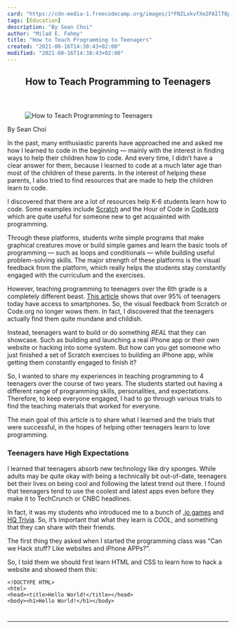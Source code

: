 ```yaml
---
card: "https://cdn-media-1.freecodecamp.org/images/1*FNZLxkvfXe2PAIlT8pbf3w.jpeg"
tags: [Education]
description: "By Sean Choi"
author: "Milad E. Fahmy"
title: "How to Teach Programming to Teenagers"
created: "2021-08-16T14:38:43+02:00"
modified: "2021-08-16T14:38:43+02:00"
---
```

<div class="site-wrapper">
<main id="site-main" class="site-main outer">
<div class="inner">
<article class="post-full post tag-education tag-tech tag-programming tag-life-lessons tag-teaching ">
<header class="post-full-header">
<h1 class="post-full-title">How to Teach Programming to Teenagers</h1>
</header>
<figure class="post-full-image">
<picture>
<source media="(max-width: 700px)" sizes="1px" srcset="data:image/gif;base64,R0lGODlhAQABAIAAAAAAAP///yH5BAEAAAAALAAAAAABAAEAAAIBRAA7 1w">
<source media="(min-width: 701px)" sizes="(max-width: 800px) 400px,
(max-width: 1170px) 700px,
1400px" srcset="https://cdn-media-1.freecodecamp.org/images/1*FNZLxkvfXe2PAIlT8pbf3w.jpeg 300w,
https://cdn-media-1.freecodecamp.org/images/1*FNZLxkvfXe2PAIlT8pbf3w.jpeg 600w,
https://cdn-media-1.freecodecamp.org/images/1*FNZLxkvfXe2PAIlT8pbf3w.jpeg 1000w,
https://cdn-media-1.freecodecamp.org/images/1*FNZLxkvfXe2PAIlT8pbf3w.jpeg 2000w">
<img onerror="this.style.display='none'" src="https://cdn-media-1.freecodecamp.org/images/1*FNZLxkvfXe2PAIlT8pbf3w.jpeg" alt="How to Teach Programming to Teenagers">
</picture>
</figure>
<section class="post-full-content">
<div class="post-content medium-migrated-article">
<p>By Sean Choi</p><p>In the past, many enthusiastic parents have approached me and asked me how I learned to code in the beginning — mainly with the interest in finding ways to help their children how to code. And every time, I didn’t have a clear answer for them, because I learned to code at a much later age than most of the children of these parents. In the interest of helping these parents, I also tried to find resources that are made to help the children learn to code.</p><p>I discovered that there are a lot of resources help K-6 students learn how to code. Some examples include <a href="https://scratch.mit.edu/about" rel="noopener nofollow">Scratch</a> and the Hour of Code in <a href="https://code.org/" rel="noopener nofollow">Code.org</a> which are quite useful for someone new to get acquainted with programming.</p><p>Through these platforms, students write simple programs that make graphical creatures move or build simple games and learn the basic tools of programming — such as loops and conditionals — while building useful problem-solving skills. The major strength of these platforms is the visual feedback from the platform, which really helps the students stay constantly engaged with the curriculum and the exercises.</p><p>However, teaching programming to teenagers over the 6th grade is a completely different beast. <a href="https://www.geekwire.com/2018/new-research-finds-95-teens-access-smartphone-45-online-almost-constantly/" rel="noopener nofollow">This article</a> shows that over 95% of teenagers today have access to smartphones. So, the visual feedback from Scratch or Code.org no longer wows them. In fact, I discovered that the teenagers actually find them quite mundane and childish.</p><p>Instead, teenagers want to build or do something <em><em>REAL </em></em>that they can showcase. Such as building and launching a real iPhone app or their own website or hacking into some system. But how can you get someone who just finished a set of Scratch exercises to building an iPhone app, while getting them constantly engaged to finish it?</p><p>So, I wanted to share my experiences in teaching programming to 4 teenagers over the course of two years. The students started out having a different range of programming skills, personalities, and expectations. Therefore, to keep everyone engaged, I had to go through various trials to find the teaching materials that worked for everyone.</p><p>The main goal of this article is to share what I learned and the trials that were successful, in the hopes of helping other teenagers learn to love programming.</p><h1 id="teenagers-have-high-expectations">Teenagers have High Expectations</h1><p>I learned that teenagers absorb new technology like dry sponges. While adults may be quite okay with being a technically bit out-of-date, teenagers bet their lives on being cool and following the latest trend out there. I found that teenagers tend to use the coolest and latest apps even before they make it to TechCrunch or CNBC headlines.</p><p>In fact, it was my students who introduced me to a bunch of <a href="https://www.crazygames.com/c/io" rel="noopener nofollow">.io games</a> and <a href="https://en.wikipedia.org/wiki/HQ_Trivia" rel="noopener nofollow">HQ Trivia</a>. So, it’s important that what they learn is <em><em>COOL</em></em>, and something that they can share with their friends.</p><p>The first thing they asked when I started the programming class was “Can we Hack stuff? Like websites and iPhone APPs?”.</p><p>So, I told them we should first learn HTML and CSS to learn how to hack a website and showed them this:</p><pre><code>&lt;!DOCTYPE HTML&gt;
&lt;html&gt;
&lt;head&gt;&lt;title&gt;Hello World!&lt;/title&gt;&lt;/head&gt;
&lt;body&gt;&lt;h1&gt;Hello World!&lt;/h1&gt;&lt;/body&gt;
</div>
<hr>
</section>
</article>
</div>
</main>
</div>
<!-- Google Tag Manager (noscript) -->
<!-- End Google Tag Manager (noscript) -->
